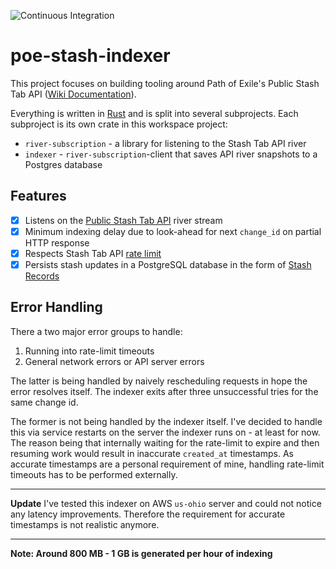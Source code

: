 ![Continuous Integration](https://github.com/maximumstock/poe-stash-indexer/workflows/Continuous%20Integration/badge.svg)

# poe-stash-indexer

This project focuses on building tooling around Path of Exile's Public Stash Tab API ([Wiki Documentation](https://pathofexile.gamepedia.com/Public_stash_tab_API)).

Everything is written in [Rust](https://www.rust-lang.org/) and is split into several subprojects.
Each subproject is its own crate in this workspace project:

- `river-subscription` - a library for listening to the Stash Tab API river
- `indexer` - `river-subscription`-client that saves API river snapshots to a Postgres database

## Features

- [x] Listens on the [Public Stash Tab API](https://www.pathofexile.com/api/public-stash-tabs) river stream
- [x] Minimum indexing delay due to look-ahead for next `change_id` on partial HTTP response
- [x] Respects Stash Tab API [rate limit](https://pathofexile.gamepedia.com/Public_stash_tab_API#Rate_Limit)
- [x] Persists stash updates in a PostgreSQL database in the form of [Stash Records](indexer/migrations/2020-11-07-214742_stash_records/up.sql)

## Error Handling

There a two major error groups to handle:

1. Running into rate-limit timeouts
2. General network errors or API server errors

The latter is being handled by naively rescheduling requests in hope the error resolves itself.
The indexer exits after three unsuccessful tries for the same change id.

The former is not being handled by the indexer itself.
I've decided to handle this via service restarts on the server the indexer runs on - at least for now.
The reason being that internally waiting for the rate-limit to expire and then resuming work would result in inaccurate
`created_at` timestamps.
As accurate timestamps are a personal requirement of mine, handling rate-limit timeouts has to be performed externally.

---

**Update**
I've tested this indexer on AWS `us-ohio` server and could not notice any latency improvements.
Therefore the requirement for accurate timestamps is not realistic anymore.

---

**Note: Around 800 MB - 1 GB is generated per hour of indexing**
